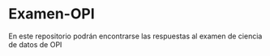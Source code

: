 # Examen-OPI
En este repositorio podrán encontrarse las respuestas al examen de ciencia de datos de OPI

